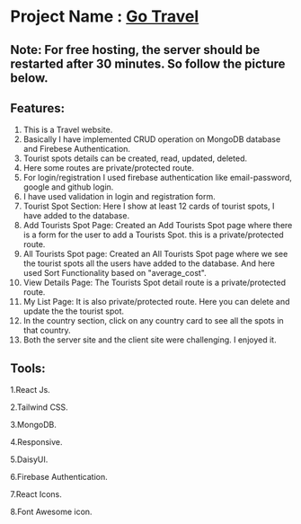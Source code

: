 # Project Name : [Go Travel](https://go-travel-12.web.app/)

## Note: For free hosting, the server should be restarted after 30 minutes. So follow the picture below.

## Features: 
1. This is a Travel website.
2. Basically I have implemented CRUD operation on MongoDB database and Firebese Authentication.
3. Tourist spots details can be created, read, updated, deleted.
4. Here some routes are private/protected route.
5. For login/registration I used firebase authentication like email-password, google and github login.
6. I have used validation in login and registration form.
7. Tourist Spot Section: Here I show at least 12 cards of tourist spots, I have added to the database.
8. Add Tourists Spot Page: Created an Add Tourists Spot page where there is a form for the user to add a Tourists Spot. this is a private/protected route.
9. All Tourists Spot page: Created an All Tourists Spot page where we see the tourist spots all the users have added to the database. And here used Sort Functionality based on "average_cost".
10. View Details Page: The Tourists Spot detail route is a private/protected route.
11. My List Page: It is also private/protected route. Here you can delete and update the the tourist spot.
12. In the country section, click on any country card to see all the spots in that country.
13. Both the server site and the client site were challenging. I enjoyed it.



## Tools: 
1.React Js.

2.Tailwind CSS.

3.MongoDB.

4.Responsive.

5.DaisyUI.

6.Firebase Authentication.

7.React Icons.

8.Font Awesome icon.

